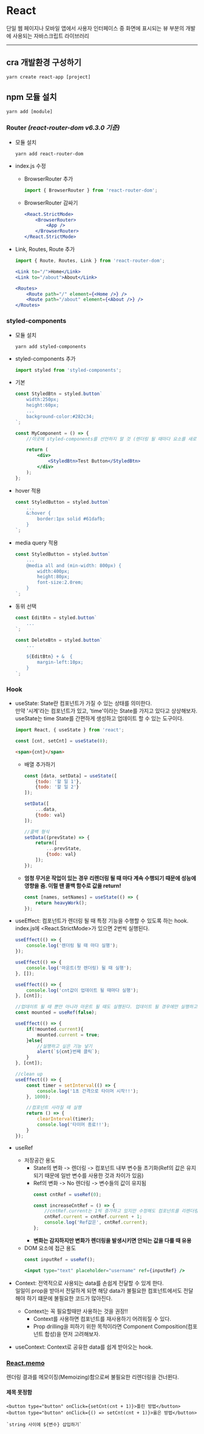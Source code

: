 # **React**
단일 웹 페이지나 모바일 앱에서 사용자 인터페이스 중 화면에 표시되는 뷰 부분의 개발에 사용되는 자바스크립트 라이브러리

---

## **cra 개발환경 구성하기**
```console
yarn create react-app [project]
```

## **npm 모듈 설치**
```console
yarn add [module]
```

### **Router _(react-router-dom v6.3.0 기준)_**
* 모듈 설치
	```console
	yarn add react-router-dom
	```

* index.js 수정
	* BrowserRouter 추가
		```jsx
		import { BrowserRouter } from 'react-router-dom';
		```

	* BrowserRouter 감싸기
		```jsx
		<React.StrictMode>
			<BrowserRouter>
				<App />
			</BrowserRouter>
		</React.StrictMode>
		```

* Link, Routes, Route 추가
	```jsx
	import { Route, Routes, Link } from 'react-router-dom';
	```
	
	```jsx
	<Link to="/">Home</Link>
	<Link to="/about">About</Link>

	<Routes>
		<Route path="/" element={<Home />} />
		<Route path="/about" element={<About />} />
	</Routes>
	```

### **styled-components**
* 모듈 설치
	```console
	yarn add styled-components
	```

* styled-components 추가
	```jsx
	import styled from 'styled-components';
	```

* 기본
	```jsx
	const StyledBtn = styled.button`
		width:250px;
		height:60px;
		...
		background-color:#282c34;
	`;

	const MyComponent = () => {
		//이곳에 styled-components를 선언하지 말 것 (렌더링 될 때마다 요소를 새로 만들기 때문에)

		return (
			<div>
				<StyledBtn>Test Button</StyledBtn>
			</div>
		);
	};
	```

* hover 적용
	```jsx
	const StyledButton = styled.button`
		...
		&:hover	{
			border:1px solid #61dafb;
		}
	`;
	```

* media query 적용
	```jsx
	const StyledButton = styled.button`
		...
		@media all and (min-width: 800px) {
			width:400px;
			height:80px;
			font-size:2.0rem;
		}
	`;
	```

* 동위 선택
	```jsx
	const EditBtn = styled.button`
		...
	`;

	const DeleteBtn = styled.button`
		...

		${EditBtn} + &	{
			margin-left:10px;
		}
	`;
	```

### **Hook**
* useState: State란 컴포넌트가 가질 수 있는 상태를 의미한다.<br>만약 '시계'라는 컴포넌트가 있고, 'time'이라는 State를 가지고 있다고 상상해보자.<br>useState는 time State를 간편하게 생성하고 업데이트 할 수 있는 도구이다.
	```jsx
	import React, { useState } from 'react';
	```

	```jsx
	const [cnt, setCnt] = useState(0);
	```
	
	```html
	<span>{cnt}</span>
	```

	* 배열 추가하기
		```jsx
		const [data, setData] = useState([
			{todo: '할 일 1'},
			{todo: '할 일 2'}
		]);

		setData([
			...data,
			{todo: val}
		]);

		//콜백 형식
		setData((prevState) => {
			return([
				...prevState,
				{todo: val}
			]);
		});
		```

	* **엄청 무거운 작업이 있는 경우 리렌더링 될 때 마다 계속 수행되기 때문에 성능에 영향을 줌. 이럴 땐 콜백 함수로 값을 return!**
		```jsx
		const [names, setNames] = useState(() => {
			return heavyWork();
		});
		```

* useEffect: 컴포넌트가 렌더링 될 때 특정 기능을 수행할 수 있도록 하는 hook.<br>index.js에 <React.StrictMode>가 있으면 2번씩 실행된다.
	```jsx
	useEffect(() => {
		console.log('렌더링 될 때 마다 실행');
	});

	useEffect(() => {
		console.log('마운트(첫 렌더링) 될 때 실행');
	}, []);

	useEffect(() => {
		console.log('cnt값이 업데이트 될 때마다 실행');
	}, [cnt]);

	//업데이트 될 때 뿐만 아니라 마운트 될 때도 실행된다. 업데이트 될 경우에만 실행하고 싶다면..
	const mounted = useRef(false);

	useEffect(() => {
		if(!mounted.current){
			mounted.current = true;
		}else{
			//실행하고 싶은 기능 넣기
			alert(`${cnt}번째 클릭`);
		}
	}, [cnt]);

	//clean up
	useEffect(() => {
		const timer = setInterval(() => {
			console.log('1초 간격으로 타이머 시작!!');
		}, 1000);

		//컴포넌트 사라질 때 실행
		return () => {
			clearInterval(timer);
			console.log('타이머 종료!!');
		}
	});
	```

* useRef
	* 저장공간 용도
		* State의 변화 -> 렌더링 -> 컴포넌트 내부 변수들 초기화(Ref의 값은 유지되기 때문에 일반 변수를 사용한 것과 차이가 있음)
		* Ref의 변화 -> No 렌더링 -> 변수들의 값이 유지됨
			```jsx
			const cntRef = useRef(0);

			const increaseCntRef = () => {
				//cntRef.current는 1씩 증가하고 있지만 수정해도 컴포넌트를 리렌더링하지 않는다.
				cntRef.current = cntRef.current + 1;
				console.log('Ref값은', cntRef.current);
			};
			```
		* **변화는 감지하지만 변화가 렌더링을 발생시키면 안되는 값을 다룰 때 유용**
	* DOM 요소에 접근 용도
		```jsx
		const inputRef = useRef();

		<input type="text" placeholder="username" ref={inputRef} />
		```

* Context: 전역적으로 사용되는 data를 손쉽게 전달할 수 있게 한다.<br>일일이 prop을 받아서 전달하게 되면 해당 data가 불필요한 컴포넌트에서도 전달해야 하기 떄문에 불필요한 코드가 많아진다.
	* Context는 꼭 필요할때만 사용하는 것을 권장!!
		* Context를 사용하면 컴포넌트를 재사용하기 어려워질 수 있다.
		* Prop drilling을 피하기 위한 목적이라면 Component Composition(컴포넌트 합성)을 먼저 고려해보자.
* useContext: Context로 공유한 data를 쉽게 받아오는 hook.


### **[React.memo](https://ko.reactjs.org/docs/react-api.html#reactmemo)**
렌더링 결과를 메모이징(Memoizing)함으로써 불필요한 리렌더링을 건너뛴다.

#### **제목 못정함**
```
<button type="button" onClick={setCnt(cnt + 1)}>틀린 방법</button>
<button type="button" onClick={() => setCnt(cnt + 1)}>옳은 방법</button>

`string 사이에 ${변수} 삽입하기`
```